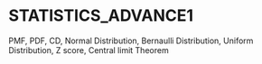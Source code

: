 # STATISTICS_ADVANCE1
PMF, PDF, CD, Normal Distribution, Bernaulli Distribution, Uniform Distribution, Z score, Central limit Theorem
